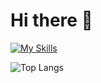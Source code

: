 # Hi there 👋 
[![My Skills](https://skillicons.dev/icons?i=java,cpp,html,css,js,bootstrap,androidstudio,firebase,idea,mysql,php,powershell,ps,pr,vscode)](https://skillicons.dev)

![Top Langs](https://github-readme-stats.vercel.app/api/top-langs/?username=indiedv&layout=compact&langs_count=5)
